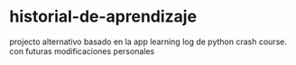 # historial-de-aprendizaje
projecto alternativo basado en la app learning log de python crash course. con futuras modificaciones personales
